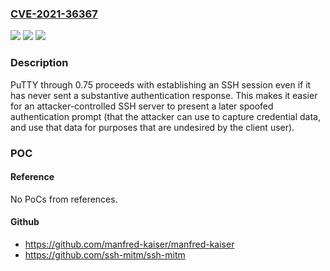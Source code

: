 ### [CVE-2021-36367](https://cve.mitre.org/cgi-bin/cvename.cgi?name=CVE-2021-36367)
![](https://img.shields.io/static/v1?label=Product&message=n%2Fa&color=blue)
![](https://img.shields.io/static/v1?label=Version&message=n%2Fa&color=blue)
![](https://img.shields.io/static/v1?label=Vulnerability&message=n%2Fa&color=brighgreen)

### Description

PuTTY through 0.75 proceeds with establishing an SSH session even if it has never sent a substantive authentication response. This makes it easier for an attacker-controlled SSH server to present a later spoofed authentication prompt (that the attacker can use to capture credential data, and use that data for purposes that are undesired by the client user).

### POC

#### Reference
No PoCs from references.

#### Github
- https://github.com/manfred-kaiser/manfred-kaiser
- https://github.com/ssh-mitm/ssh-mitm

